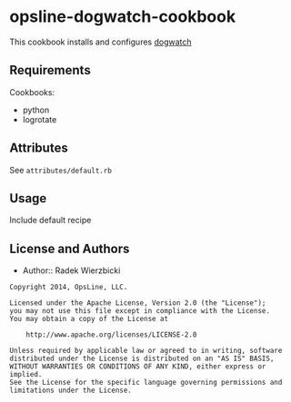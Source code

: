 opsline-dogwatch-cookbook
=========================
This cookbook installs and configures [dogwatch](https://github.com/opsline/dogwatch)


Requirements
------------
Cookbooks:
* python
* logrotate


Attributes
----------
See `attributes/default.rb`


Usage
-----
Include default recipe


License and Authors
-------------------
* Author:: Radek Wierzbicki

```text
Copyright 2014, OpsLine, LLC.

Licensed under the Apache License, Version 2.0 (the "License");
you may not use this file except in compliance with the License.
You may obtain a copy of the License at

    http://www.apache.org/licenses/LICENSE-2.0

Unless required by applicable law or agreed to in writing, software
distributed under the License is distributed on an "AS IS" BASIS,
WITHOUT WARRANTIES OR CONDITIONS OF ANY KIND, either express or implied.
See the License for the specific language governing permissions and
limitations under the License.
```
